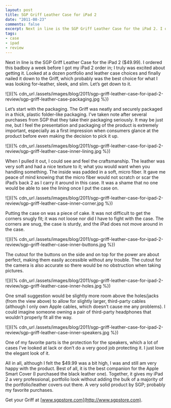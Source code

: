 ```yaml
---
layout: post
title: SGP Griff Leather Case for iPad 2
date: "2011-08-23"
comments: false
excerpt: Next in line is the SGP Griff Leather Case for the iPad 2. I ordered this badboy a week before I got my iPad 2 order in; I truly was excited about getting it.
tags:
- case
- ipad
- review
---
```


Next in line is the SGP Griff Leather Case for the iPad 2 ($49.99). I ordered this badboy a week before I got my iPad 2 order in; I truly was excited about getting it. Looked at a dozen portfolio and leather case choices and finally nailed it down to the Griff, which probably was the best choice for what I was looking for–leather, sleek, and slim. Let’s get down to it.

![]({% cdn_url /assets/images/blog/2011/sgp-griff-leather-case-for-ipad-2-review/sgp-griff-leather-case-packaging.jpg %})

Let’s start with the packaging. The Griff was neatly and securely packaged in a thick, plastic folder-like packaging. I’ve taken note after several purchases from SGP that they take their packaging seriously. It may be just me, but I feel the presentation and packaging of the product is extremely important, especially as a first impression when consumers glance at the product before even making the decision to pick it up.

![]({% cdn_url /assets/images/blog/2011/sgp-griff-leather-case-for-ipad-2-review/sgp-griff-leather-case-inner-lining.jpg %})

When I pulled it out, I could see and feel the craftsmanship. The leather was very soft and had a nice texture to it; what you would want when you handling something. The inside was padded in a soft, micro fiber. It gave me peace of mind knowing that the micro fiber would not scratch or scar the iPad’s back 2 as I carry it around in this case. It was a shame that no one would be able to see the lining once I put the case on.

![]({% cdn_url /assets/images/blog/2011/sgp-griff-leather-case-for-ipad-2-review/sgp-griff-leather-case-inner-corner.jpg %})

Putting the case on was a piece of cake. It was not difficult to get the corners snugly fit; it was not loose nor did I have to fight with the case. The corners are snug, the case is sturdy, and the iPad does not move around in the case.

![]({% cdn_url /assets/images/blog/2011/sgp-griff-leather-case-for-ipad-2-review/sgp-griff-leather-case-inner-buttons.jpg %})

The cutout for the buttons on the side and on top for the power are about perfect, making them easily accessible without any trouble. The cutout for the camera is also accurate so there would be no obstruction when taking pictures.

![]({% cdn_url /assets/images/blog/2011/sgp-griff-leather-case-for-ipad-2-review/sgp-griff-leather-case-inner-holes.jpg %})

One small suggestion would be slightly more room above the holes/jacks (from the view above) to allow for slightly larger, third-party cables (although I only own Apple cables, which doesn’t cause me any problems). I could imagine someone owning a pair of third-party headphones that wouldn’t properly fit all the way.

![]({% cdn_url /assets/images/blog/2011/sgp-griff-leather-case-for-ipad-2-review/sgp-griff-leather-case-inner-speakers.jpg %})

One of my favorite parts is the protection for the speakers, which a lot of cases I’ve looked at lack or don’t do a very good job protecting it. I just love the elegant look of it.

All in all, although I felt the $49.99 was a bit high, I was and still am very happy with the product. Best of all, it is the best companion for the Apple Smart Cover (I purchased the black leather one). Together, it gives my iPad 2 a very professional, portfolio look without adding the bulk of a majority of the portfolio/leather covers out there. A very solid product by SGP; probably my favorite purchases.

Get your Griff at [www.sgpstore.com](http://www.sgpstore.com).